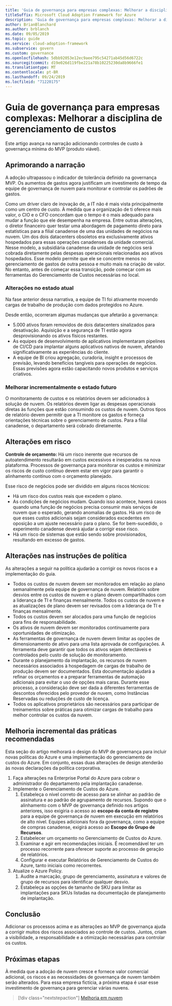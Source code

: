 ```yaml
---
title: 'Guia de governança para empresas complexas: Melhorar a disciplina de gerenciamento de custos'
titleSuffix: Microsoft Cloud Adoption Framework for Azure
description: 'Guia de governança para empresas complexas: Melhorar a disciplina de gerenciamento de custos'
author: BrianBlanchard
ms.author: brblanch
ms.date: 09/05/2019
ms.topic: guide
ms.service: cloud-adoption-framework
ms.subservice: govern
ms.custom: governance
ms.openlocfilehash: 5dbb92053e12ec9aee795c54271ab45d56d6722c
ms.sourcegitcommit: d19e026d119fbe221a78b10225230da8b9666fe1
ms.translationtype: MT
ms.contentlocale: pt-BR
ms.lasthandoff: 09/24/2019
ms.locfileid: "71220175"
---
```

# <a name="governance-guide-for-complex-enterprises-improve-the-cost-management-discipline"></a>Guia de governança para empresas complexas: Melhorar a disciplina de gerenciamento de custos

Este artigo avança na narração adicionando controles de custo à governança mínima do MVP (produto viável).

## <a name="advancing-the-narrative"></a>Aprimorando a narração

A adoção ultrapassou o indicador de tolerância definido na governança MVP. Os aumentos de gastos agora justificam um investimento de tempo da equipe de governança de nuvem para monitorar e controlar os padrões de gastos.

Como um driver claro de inovação de, a IT não é mais vista principalmente como um centro de custo. À medida que a organização de ti oferece mais valor, o CIO e o CFO concordam que o tempo é o mais adequado para mudar a função que ele desempenha na empresa. Entre outras alterações, o diretor financeiro quer testar uma abordagem de pagamento direto para estatísticas para a filial canadense de uma das unidades de negócios na nuvem. Um dos dois datacenters obsoletos era exclusivamente ativos hospedados para essas operações canadenses da unidade comercial. Nesse modelo, a subsidiária canadense da unidade de negócios será cobrada diretamente pelas despesas operacionais relacionadas aos ativos hospedados. Esse modelo permite que ele se concentre menos no gerenciamento de gastos de outra pessoa e muito mais na criação de valor. No entanto, antes de começar essa transição, pode começar com as ferramentas do Gerenciamento de Custos necessárias no local.

### <a name="changes-in-the-current-state"></a>Alterações no estado atual

Na fase anterior dessa narrativa, a equipe de TI foi ativamente movendo cargas de trabalho de produção com dados protegidos no Azure.

Desde então, ocorreram algumas mudanças que afetarão a governança:

- 5\.000 ativos foram removidos de dois datacenters sinalizados para desativação. Aquisição e a segurança de TI estão agora desprovisionando os ativos físicos restantes.
- As equipes de desenvolvimento de aplicativos implementaram pipelines de CI/CD para implantar alguns aplicativos nativos de nuvem, afetando significativamente as experiências do cliente.
- A equipe de BI criou agregação, curadoria, insight e processos de previsão, levando benefícios tangíveis para operações de negócios. Essas previsões agora estão capacitando novos produtos e serviços criativos.

### <a name="incrementally-improve-the-future-state"></a>Melhorar incrementalmente o estado futuro

O monitoramento de custos e os relatórios devem ser adicionados à solução de nuvem. Os relatórios devem ligar as despesas operacionais diretas às funções que estão consumindo os custos de nuvem. Outros tipos de relatório devem permitir que a TI monitore os gastos e forneça orientações técnicas sobre o gerenciamento de custos. Para a filial canadense, o departamento será cobrado diretamente.

## <a name="changes-in-risk"></a>Alterações em risco

**Controle de orçamento:** Há um risco inerente que recursos de autoatendimento resultarão em custos excessivos e inesperados na nova plataforma. Processos de governança para monitorar os custos e minimizar os riscos de custo contínuo devem estar em vigor para garantir o alinhamento contínuo com o orçamento planejado.

Esse risco de negócios pode ser dividido em alguns riscos técnicos:

- Há um risco dos custos reais que excedem o plano.
- As condições de negócios mudam. Quando isso acontece, haverá casos quando uma função de negócios precisa consumir mais serviços de nuvem que o esperado, gerando anomalias de gastos. Há um risco de que esses custos adicionais sejam considerados excedentes em oposição a um ajuste necessário para o plano. Se for bem-sucedido, o experimento canadense deverá ajudar a corrigir esse risco.
- Há um risco de sistemas que estão sendo sobre provisionados, resultando em excesso de gastos.

## <a name="changes-to-the-policy-statements"></a>Alterações nas instruções de política

As alterações a seguir na política ajudarão a corrigir os novos riscos e a implementação do guia.

- Todos os custos de nuvem devem ser monitorados em relação ao plano semanalmente pela equipe de governança de nuvem. Relatório sobre desvios entre os custos de nuvem e o plano devem compartilhados com a liderança de TI e finanças mensalmente. Todos os custos de nuvem e as atualizações de plano devem ser revisados com a liderança de TI e finanças mensalmente.
- Todos os custos devem ser alocados para uma função de negócios para fins de responsabilidade.
- Os ativos de nuvem devem ser monitorados continuamente para oportunidades de otimização.
- As ferramentas de governança de nuvem devem limitar as opções de dimensionamento de ativo para uma lista aprovada de configurações. A ferramenta deve garantir que todos os ativos sejam detectáveis e controlados pelo custo de solução de monitoramento.
- Durante o planejamento da implantação, os recursos de nuvem necessários associados à hospedagem de cargas de trabalho de produção devem ser documentados. Esta documentação ajudará a refinar os orçamentos e a preparar ferramentas de automação adicionais para evitar o uso de opções mais caras. Durante esse processo, a consideração deve ser dada a diferentes ferramentas de descontos oferecidos pelo provedor de nuvem, como Instâncias Reservadas ou reduções de custo de licença.
- Todos os aplicativos proprietários são necessários para participar de treinamentos sobre práticas para otimizar cargas de trabalho para melhor controlar os custos da nuvem.

## <a name="incremental-improvement-of-the-best-practices"></a>Melhoria incremental das práticas recomendadas

Esta seção do artigo melhorará o design do MVP de governança para incluir novas políticas do Azure e uma implementação do gerenciamento de custos do Azure. Em conjunto, essas duas alterações de design atenderão às novas declarações da política corporativa.

1. Faça alterações na Enterprise Portal do Azure para cobrar o administrador do departamento pela implantação canadense.
2. Implemente o Gerenciamento de Custos do Azure.
    1. Estabeleça o nível correto de acesso para se alinhar ao padrão de assinatura e ao padrão de agrupamento de recursos. Supondo que o alinhamento com o MVP de governança definido nos artigos anteriores, isso exigiria o acesso ao **escopo da conta de registro** para a equipe de governança de nuvem em execução em relatórios de alto nível. Equipes adicionais fora da governança, como a equipe de compras canadense, exigirá acesso ao **Escopo do Grupo de Recursos**.
    2. Estabelecer um orçamento no Gerenciamento de Custos do Azure.
    3. Examinar e agir em recomendações iniciais. É recomendável ter um processo recorrente para oferecer suporte ao processo de geração de relatórios.
    4. Configurar e executar Relatórios de Gerenciamento de Custos do Azure, tanto iniciais como recorrentes.
3. Atualize o Azure Policy.
    1. Audite a marcação, grupo de gerenciamento, assinatura e valores de grupo de recursos para identificar qualquer desvio.
    2. Estabeleça as opções de tamanho de SKU para limitar as implantações para SKUs listadas na documentação de planejamento de implantação.

## <a name="conclusion"></a>Conclusão

Adicionar os processos acima e as alterações ao MVP de governança ajuda a corrigir muitos dos riscos associados ao controle de custos. Juntos, criam a visibilidade, a responsabilidade e a otimização necessárias para controlar os custos.

## <a name="next-steps"></a>Próximas etapas

À medida que a adoção de nuvem cresce e fornece valor comercial adicional, os riscos e as necessidades de governança de nuvem também serão alterados. Para essa empresa fictícia, a próxima etapa é usar esse investimento de governança para gerenciar várias nuvens.

> [!div class="nextstepaction"]
> [Melhoria em nuvem](./multicloud-improvement.md)
